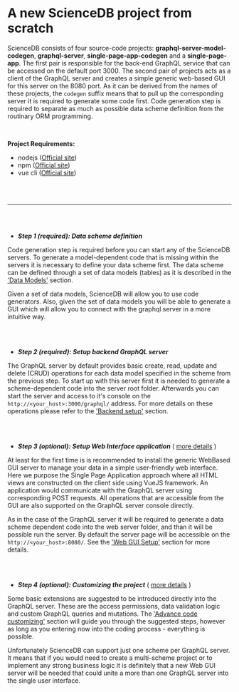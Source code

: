 # A new ScienceDB project from scratch

ScienceDB consists of four source-code projects: __graphql-server-model-codegen__, __graphql-server__, __single-page-app-codegen__ and a __single-page-app__. The first pair is responsible for the back-end GraphQL service that can be accessed on the default port 3000. The second pair of projects acts as a client of the GraphQL server and creates a simple generic web-based GUI for this server on the 8080 port. As it can be derived from the names of these projects, the `codegen` suffix means that to pull up the corresponding server it is required to generate some code first. Code generation step is required to separate as much as possible data scheme definition from the routinary ORM programming.

 <br/>
 
 __Project Requirements:__
 * nodejs ([Official site](https://nodejs.org/en/))
 * npm ([Official site](https://www.npmjs.com/get-npm))
 * vue cli ([Official site](https://cli.vuejs.org/))
 
 <br/><br/>

* * *
<br/><br/>
* _**Step 1 (required): Data scheme definition**_

Code generation step is required before you can start any of the ScienceDB servers. To generate a model-dependent code that is missing within the servers it is necessary to define your data scheme first. The data scheme can be defined through a set of data models (tables) as it is described in the ['Data Models'](dataModels.md) section.
 
 Given a set of data models, ScienceDB will allow you to use code generators. 
 Also, given the set of data models you will be able to generate a GUI which will allow you to connect with the graphql server in a more intuitive way.

<br/><br/>
* _**Step 2 (required): Setup backend GraphQL server**_

The GraphQL server by default provides basic create, read, update and delete (CRUD) operations for each data model specified in the scheme from the previous step. To start up with this server first it is needed to generate a scheme-dependent code into the server root folder. Afterwards you can start the server and access to it's console on the `http://<your_host>:3000/graphql/` address. For more details on these operations please refer to the ['Backend setup'](backendSetUp.md) section.
 
 
<br/><br/>
* _**Step 3 (optional): Setup Web Interface application**_ ( [more details](guiSetUp.md) )

At least for the first time is is recommended to install the generic WebBased GUI server to manage your data in a simple user-friendly web interface. Here we purpose the Single Page Application approach where all HTML views are constructed on the client side using VueJS framework. An application would communicate with the GraphQL server using corresponding POST requests. All operations that are accessible from the GUI are also supported on the GraphQL server console directly.

As in the case of the GraphQL server it will be required to generate a data scheme dependent code into the web server folder, and than it will be possible run the server. By default the server page will be accessible on the `http://<your_host>:8080/`. See the ['Web GUI Setup'](guiSetUp.md) section for more details.

<br/><br/>
* _**Step 4 (optional): Customizing the project**_ ( [more details](guiSetUp.md) )

 Some basic extensions are suggested to be introduced directly into the GraphQL server. These are the access permissions, data validation logic and custom GraphQL queries and mutations. The ['Advance code customizing'](projectCustomizing.md) section will guide you through the suggested steps, however as long as you entering now into the coding process - everything is possible.


Unfortunately ScienceDB can support just one scheme per GraphQL server. It means that if you would need to create a multi-scheme project or to implement any strong business logic it is definitely that a new Web GUI server will be needed that could unite a more than one GraphQL server into the single user interface.

